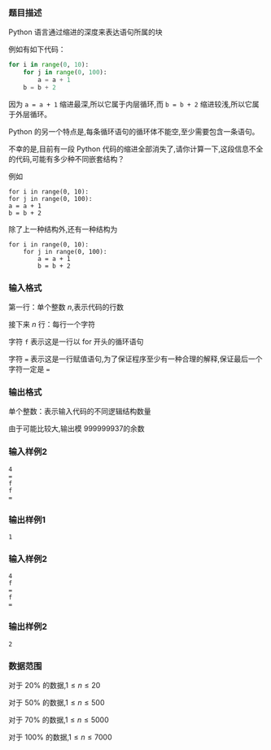 ### 题目描述
$\text{Python}$ 语言通过缩进的深度来表达语句所属的块

例如有如下代码：
```python
for i in range(0, 10):
    for j in range(0, 100):
        a = a + 1
    b = b + 2
```
因为 `a = a + 1` 缩进最深,所以它属于内层循环,而 `b = b + 2` 缩进较浅,所以它属于外层循环。

$\text{Python}$ 的另一个特点是,每条循环语句的循环体不能空,至少需要包含一条语句。

不幸的是,目前有一段 $\text{Python}$ 代码的缩进全部消失了,请你计算一下,这段信息不全的代码,可能有多少种不同嵌套结构？

例如
```
for i in range(0, 10):
for j in range(0, 100):
a = a + 1
b = b + 2
```
除了上一种结构外,还有一种结构为
```
for i in range(0, 10):
    for j in range(0, 100):
        a = a + 1
        b = b + 2
```
### 输入格式
第一行：单个整数 $n$,表示代码的行数

接下来 $n$ 行：每行一个字符

字符 `f` 表示这是一行以 $\text{for}$ 开头的循环语句

字符 `=` 表示这是一行赋值语句,为了保证程序至少有一种合理的解释,保证最后一个字符一定是 `=`
### 输出格式
单个整数：表示输入代码的不同逻辑结构数量

由于可能比较大,输出模 $999999937$的余数
### 输入样例2
```
4
=
f
f
=
```
### 输出样例1
```
1
```
### 输入样例2
```
4
f
=
f
=
```
### 输出样例2
```
2
```
### 数据范围
对于 $20\%$ 的数据,$1\leq n\leq 20$

对于 $50\%$ 的数据,$1\leq n\leq 500$

对于 $70\%$ 的数据,$1\leq n\leq 5000$

对于 $100\%$ 的数据,$1\leq n\leq 7000$